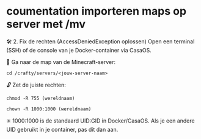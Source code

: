 # coumentation importeren maps op server met /mv

🛠️ 2. Fix de rechten (AccessDeniedException oplossen)
Open een terminal (SSH) of de console van je Docker-container via CasaOS.

📍 Ga naar de map van de Minecraft-server:

```
cd /crafty/servers/<jouw-server-naam>
```

🔓 Zet de juiste rechten:
```
chmod -R 755 (wereldnaam)
```
```
chown -R 1000:1000 (wereldnaam)
```
✳️ 1000:1000 is de standaard UID:GID in Docker/CasaOS. Als je een andere UID gebruikt in je container, pas dit dan aan.
